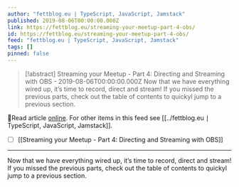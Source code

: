 ```yaml
---
author: "fettblog․eu ∣ TypeScript, JavaScript, Jamstack"
published: 2019-08-06T00:00:00.000Z
link: https://fettblog.eu/streaming-your-meetup-part-4-obs/
id: https://fettblog.eu/streaming-your-meetup-part-4-obs/
feed: "fettblog․eu ∣ TypeScript, JavaScript, Jamstack"
tags: []
pinned: false
---
```

> [!abstract] Streaming your Meetup - Part 4: Directing and Streaming with OBS - 2019-08-06T00:00:00.000Z
> Now that we have everything wired up, it’s time to record, direct and stream! If you missed the previous parts, check out the table of contents to quickyl jump to a previous section.

🔗Read article [online](https://fettblog.eu/streaming-your-meetup-part-4-obs/). For other items in this feed see [[../fettblog․eu ∣ TypeScript, JavaScript, Jamstack]].

- [ ] [[Streaming your Meetup - Part 4꞉ Directing and Streaming with OBS]]
- - -
Now that we have everything wired up, it’s time to record, direct and stream! If you missed the previous parts, check out the table of contents to quickyl jump to a previous section.

